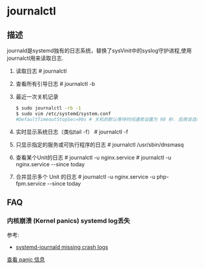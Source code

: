 # journalctl

## 描述

journald是systemd独有的日志系统，替换了sysVinit中的syslog守护进程,使用journalctl用来读取日志.

1. 读取日志
       # journalctl
1. 查看所有引导日志
       # journalctl -b
1. 最近一次关机记录

    ```bash
    $ sudo journalctl -rb -1
    $ sudo vim /etc/systemd/system.conf
    #DefaultTimeoutStopSec=90s # 关机的默认等待时间通常设置为 90 秒. 启用该选项, 在这个时间之后，os会尝试强制停止服务
    ```

1. 实时显示系统日志（类似tail -f）
       # journalctl -f
1. 只显示指定的服务或可执行程序的日志
       # journalctl /usr/sbin/dnsmasq
1. 查看某个Unit的日志
       # journalctl -u nginx.service
       # journalctl -u nginx.service --since today
1. 合并显示多个 Unit 的日志
       # journalctl -u nginx.service -u php-fpm.service --since today

## FAQ
### 内核崩溃 (Kernel panics) systemd log丢失
参考:
- [systemd-journald missing crash logs](https://unix.stackexchange.com/questions/414871/systemd-journald-missing-crash-logs)

[查看 panic 信息](https://wiki.archlinux.org/index.php/General_troubleshooting_(%E7%AE%80%E4%BD%93%E4%B8%AD%E6%96%87)#%E6%95%85%E9%9A%9C%E6%81%A2%E5%A4%8D%E6%8E%A7%E5%88%B6%E5%8F%B0)
